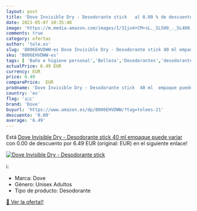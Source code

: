 ```yaml
---
layout: post
title: 'Dove Invisible Dry - Desodorante stick   al 0.00 % de descuento'
date: 2021-05-07 10:35:48
image: 'https://m.media-amazon.com/images/I/31jo4+CM+sL._SL500_._SL400_.jpg'
comments: true
category: ofertas
author: 'tole.es'
slug: 'B006EHVDWW-es Dove Invisible Dry - Desodorante stick 40 ml empaque puede...'
sku: 'B006EHVDWW-es'
tags: [ 'Baño e higiene personal','Belleza','Desodorantes','desodorante','dove', ]
actualPrice: 6.49 EUR
currency: EUR
price: 6.49
comparePrice:  EUR
prodname: 'Dove Invisible Dry - Desodorante stick  40 ml  empaque puede variar '
country: 'es'
flag: '🇪🇸'
brand: 'Dove'
buyurl: 'https://www.amazon.es/dp/B006EHVDWW/?tag=tolees-21'
descuento: '0.00'
average: '6.49'
---
```


Está [Dove Invisible Dry - Desodorante stick  40 ml  empaque puede variar ](https://www.amazon.es/dp/B006EHVDWW/?tag=tolees-21) con 0.00 de descuento por 6.49 EUR (original:  EUR) en el siguiente enlace!

[![Dove Invisible Dry - Desodorante stick  ](https://m.media-amazon.com/images/I/31jo4+CM+sL._SL500_._SL400_.jpg)](https://www.amazon.es/dp/B006EHVDWW/?tag=tolees-21)

ℹ️:

- Marca: Dove
- Género: Unisex Adultos
- Tipo de producto: Desodorante

[🛒 Ver la oferta!!](https://www.amazon.es/dp/B006EHVDWW/?tag=tolees-21)
